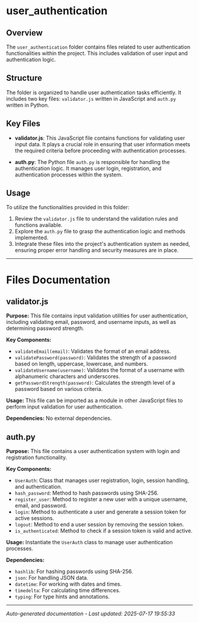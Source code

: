 # user_authentication

## Overview
The `user_authentication` folder contains files related to user authentication functionalities within the project. This includes validation of user input and authentication logic.

## Structure
The folder is organized to handle user authentication tasks efficiently. It includes two key files: `validator.js` written in JavaScript and `auth.py` written in Python.

## Key Files
- **validator.js**: This JavaScript file contains functions for validating user input data. It plays a crucial role in ensuring that user information meets the required criteria before proceeding with authentication processes.
  
- **auth.py**: The Python file `auth.py` is responsible for handling the authentication logic. It manages user login, registration, and authentication processes within the system.

## Usage
To utilize the functionalities provided in this folder:
1. Review the `validator.js` file to understand the validation rules and functions available.
2. Explore the `auth.py` file to grasp the authentication logic and methods implemented.
3. Integrate these files into the project's authentication system as needed, ensuring proper error handling and security measures are in place.

---

# Files Documentation

## validator.js

**Purpose:** This file contains input validation utilities for user authentication, including validating email, password, and username inputs, as well as determining password strength.

**Key Components:**
- `validateEmail(email)`: Validates the format of an email address.
- `validatePassword(password)`: Validates the strength of a password based on length, uppercase, lowercase, and numbers.
- `validateUsername(username)`: Validates the format of a username with alphanumeric characters and underscores.
- `getPasswordStrength(password)`: Calculates the strength level of a password based on various criteria.

**Usage:** This file can be imported as a module in other JavaScript files to perform input validation for user authentication.

**Dependencies:** No external dependencies.

## auth.py

**Purpose:** This file contains a user authentication system with login and registration functionality.

**Key Components:**
- `UserAuth`: Class that manages user registration, login, session handling, and authentication.
- `hash_password`: Method to hash passwords using SHA-256.
- `register_user`: Method to register a new user with a unique username, email, and password.
- `login`: Method to authenticate a user and generate a session token for active sessions.
- `logout`: Method to end a user session by removing the session token.
- `is_authenticated`: Method to check if a session token is valid and active.

**Usage:** Instantiate the `UserAuth` class to manage user authentication processes.

**Dependencies:**
- `hashlib`: For hashing passwords using SHA-256.
- `json`: For handling JSON data.
- `datetime`: For working with dates and times.
- `timedelta`: For calculating time differences.
- `typing`: For type hints and annotations.

---
*Auto-generated documentation - Last updated: 2025-07-17 19:55:33*
